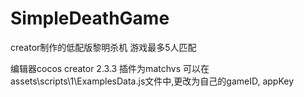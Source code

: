 # SimpleDeathGame
 creator制作的低配版黎明杀机
 游戏最多5人匹配

编辑器cocos creator 2.3.3
插件为matchvs
可以在assets\scripts\1\ExamplesData.js文件中,更改为自己的gameID, appKey
